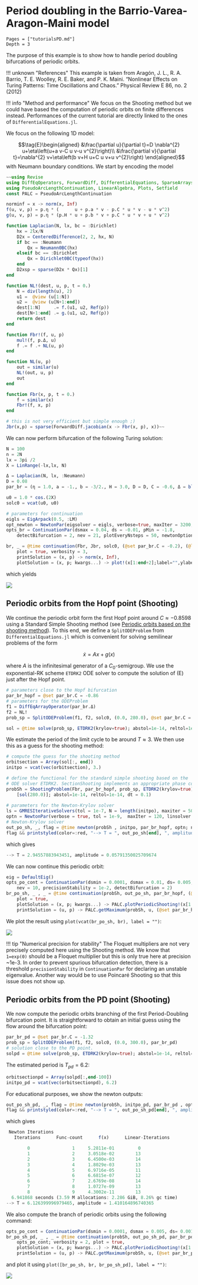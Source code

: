# Period doubling in the Barrio-Varea-Aragon-Maini model

```@contents
Pages = ["tutorialsPD.md"]
Depth = 3
```

The purpose of this example is to show how to handle period doubling bifurcations of periodic orbits.

!!! unknown "References"
    This example is taken from Aragón, J. L., R. A. Barrio, T. E. Woolley, R. E. Baker, and P. K. Maini. “Nonlinear Effects on Turing Patterns: Time Oscillations and Chaos.” Physical Review E 86, no. 2 (2012)
    
!!! info "Method and performance"
    We focus on the Shooting method but we could have based the computation of periodic orbits on finite differences instead. Performances of the current tutorial are directly linked to the ones of `DifferentialEquations.jl`.     

We focus on the following 1D model:

$$\tag{E}\begin{aligned}
&\frac{\partial u}{\partial t}=D \nabla^{2} u+\eta\left(u+a v-C u v-u v^{2}\right)\\
&\frac{\partial v}{\partial t}=\nabla^{2} v+\eta\left(b v+H u+C u v+u v^{2}\right)
\end{aligned}$$
with Neumann boundary conditions. We start by encoding the model

```julia
~~using Revise
using DiffEqOperators, ForwardDiff, DifferentialEquations, SparseArrays
using PseudoArcLengthContinuation, LinearAlgebra, Plots, Setfield
const PALC = PseudoArcLengthContinuation

norminf = x -> norm(x, Inf)
f(u, v, p) = p.η * (      u + p.a * v - p.C * u * v - u * v^2)
g(u, v, p) = p.η * (p.H * u + p.b * v + p.C * u * v + u * v^2)

function Laplacian(N, lx, bc = :Dirichlet)
	hx = 2lx/N
	D2x = CenteredDifference(2, 2, hx, N)
	if bc == :Neumann
		Qx = Neumann0BC(hx)
	elseif bc == :Dirichlet
		Qx = Dirichlet0BC(typeof(hx))
	end
	D2xsp = sparse(D2x * Qx)[1]
end

function NL!(dest, u, p, t = 0.)
	N = div(length(u), 2)
	u1 =  @view (u[1:N])
	u2 =  @view (u[N+1:end])
	dest[1:N]     .= f.(u1, u2, Ref(p))
	dest[N+1:end] .= g.(u1, u2, Ref(p))
	return dest
end

function Fbr!(f, u, p)
	mul!(f, p.Δ, u)
	f .= f .+ NL(u, p)
end

function NL(u, p)
	out = similar(u)
	NL!(out, u, p)
	out
end

function Fbr(x, p, t = 0.)
	f = similar(x)
	Fbr!(f, x, p)
end

# this is not very efficient but simple enough ;)
Jbr(x,p) = sparse(ForwardDiff.jacobian(x -> Fbr(x, p), x))~~
```	

We can now perform bifurcation of the following Turing solution:

```julia
N = 100
n = 2N
lx = 3pi /2
X = LinRange(-lx,lx, N)

Δ = Laplacian(N, lx, :Neumann)
D = 0.08
par_br = (η = 1.0, a = -1., b = -3/2., H = 3.0, D = D, C = -0.6, Δ = blockdiag(D*Δ, Δ))

u0 = 1.0 * cos.(2X)
solc0 = vcat(u0, u0)

# parameters for continuation
eigls = EigArpack(0.5, :LM)
opt_newton = NewtonPar(eigsolver = eigls, verbose=true, maxIter = 3200, tol=1e-9)
opts_br = ContinuationPar(dsmax = 0.04, ds = -0.01, pMin = -1.8,
	detectBifurcation = 2, nev = 21, plotEveryNsteps = 50, newtonOptions = opt_newton, maxSteps = 400)

br, _ = @time continuation(Fbr, Jbr, solc0, (@set par_br.C = -0.2), (@lens _.C), opts_br;
	plot = true, verbosity = 3,
	printSolution = (x, p) -> norm(x, Inf),
	plotSolution = (x, p; kwargs...) -> plot!(x[1:end÷2];label="",ylabel ="u", kwargs...))

```

which yields

![](br_pd1.png)
	
## Periodic orbits from the Hopf point (Shooting)

We continue the periodic orbit form the first Hopf point around $C\approx -0.8598$ using a Standard Simple Shooting method (see [Periodic orbits based on the shooting method](@ref)). To this end, we define a `SplitODEProblem` from `DifferentialEquations.jl` which is convenient for solving semilinear problems of the form 

$$\dot x = Ax+g(x)$$ 

where $A$ is the infinitesimal generator of a $C_0$-semigroup. We use the exponential-RK scheme `ETDRK2` ODE solver to compute the solution of (E) just after the Hopf point. 

```julia
# parameters close to the Hopf bifurcation
par_br_hopf = @set par_br.C = -0.86
# parameters for the ODEProblem
f1 = DiffEqArrayOperator(par_br.Δ)
f2 = NL!
prob_sp = SplitODEProblem(f1, f2, solc0, (0.0, 280.0), @set par_br.C = -0.86)

sol = @time solve(prob_sp, ETDRK2(krylov=true); abstol=1e-14, reltol=1e-14, dt = 0.1)
```	

We estimate the period of the limit cycle to be around $T\approx 3$. We then use this as a guess for the shooting method:

```julia
# compute the guess for the shooting method
orbitsection = Array(sol[:, end])
initpo = vcat(vec(orbitsection), 3.)

# define the functional for the standard simple shooting based on the 
# ODE solver ETDRK2. SectionShooting implements an appropriate phase condition
probSh = ShootingProblem(Fbr, par_br_hopf, prob_sp, ETDRK2(krylov=true),
	[sol(280.0)]; abstol=1e-14, reltol=1e-14, dt = 0.1)
		
# parameters for the Newton-Krylov solver
ls = GMRESIterativeSolvers(tol = 1e-7, N = length(initpo), maxiter = 50, verbose = false)
optn = NewtonPar(verbose = true, tol = 1e-9,  maxIter = 120, linsolver = ls)
# Newton-Krylov solver
out_po_sh, _, flag = @time newton(probSh , initpo, par_br_hopf, optn; normN = norminf)
flag && printstyled(color=:red, "--> T = ", out_po_sh[end], ", amplitude = ", PALC.getAmplitude(probSh, out_po_sh, par_br_hopf; ratio = 2),"\n")
```

which gives

```julia
--> T = 2.94557883943451, amplitude = 0.05791350025709674
```

We can now continue this periodic orbit:

```julia
eig = DefaultEig()
opts_po_cont = ContinuationPar(dsmin = 0.0001, dsmax = 0.01, ds= 0.005, pMin = -1.8, maxSteps = 170, newtonOptions = (@set optn.eigsolver = eig),
	nev = 10, precisionStability = 1e-2, detectBifurcation = 2)
br_po_sh, _ , _ = @time continuation(probSh, out_po_sh, par_br_hopf, (@lens _.C), opts_po_cont; verbosity = 3,
	plot = true,
	plotSolution = (x, p; kwargs...) -> PALC.plotPeriodicShooting!(x[1:end-1], 1; kwargs...),
	printSolution = (u, p) -> PALC.getMaximum(probSh, u, (@set par_br_hopf.C = p); ratio = 2), normC = norminf)
```

We plot the result using `plot(vcat(br_po_sh, br), label = "")`:

![](br_pd2.png)

!!! tip "Numerical precision for stability"
    The Floquet multipliers are not very precisely computed here using the Shooting method. We know that `1=exp(0)` should be a Floquet multiplier but this is only true here at precision ~1e-3. In order to prevent spurious bifurcation detection, there is a threshold `precisionStability` in `ContinuationPar` for declaring an unstable eigenvalue. Another way would be to use Poincaré Shooting so that this issue does not show up.

## Periodic orbits from the PD point (Shooting)

We now compute the periodic orbits branching of the first Period-Doubling bifurcation point. It is straightforward to obtain an initial guess using the flow around the bifurcation point:

```julia
par_br_pd = @set par_br.C = -1.32
prob_sp = SplitODEProblem(f1, f2, solc0, (0.0, 300.0), par_br_pd)
# solution close to the PD point.
solpd = @time solve(prob_sp, ETDRK2(krylov=true); abstol=1e-14, reltol=1e-14, dt = 0.1)
```
The estimated period is $T_{pd}=6.2$:

```julia
orbitsectionpd = Array(solpd[:,end-100])
initpo_pd = vcat(vec(orbitsectionpd), 6.2)
```

For educational purposes, we show the newton outputs:

```julia
out_po_sh_pd, _, flag = @time newton(probSh, initpo_pd, par_br_pd , optn; normN = norminf)
flag && printstyled(color=:red, "--> T = ", out_po_sh_pd[end], ", amplitude = ", PALC.getAmplitude(probSh, out_po_sh_pd, par_br_pd; ratio = 2),"\n")
```
which gives

```julia
 Newton Iterations 
   Iterations      Func-count      f(x)      Linear-Iterations

        0                1     5.2811e-01         0
        1                2     3.0518e-02        13
        2                3     6.4500e-03        14
        3                4     1.8029e-03        13
        4                5     6.9716e-05        11
        5                6     6.6815e-07        12
        6                7     2.6769e-08        14
        7                8     1.0727e-09        13
        8                9     4.3002e-11        13
  6.941868 seconds (3.59 M allocations: 2.286 GiB, 8.26% gc time)
--> T = 6.126399996979465, amplitude = 1.410164896740365
```

We also compute the branch of periodic orbits using the following command:

```julia
opts_po_cont = ContinuationPar(dsmin = 0.0001, dsmax = 0.005, ds= 0.001, pMin = -1.8, maxSteps = 100, newtonOptions = (@set optn.eigsolver = eig), nev = 5, precisionStability = 1e-3, detectBifurcation = 1)
br_po_sh_pd, _ , _ = @time continuation(probSh, out_po_sh_pd, par_br_pd, (@lens _.C),
	opts_po_cont; verbosity = 2, plot = true,
	plotSolution = (x, p; kwargs...) -> PALC.plotPeriodicShooting!(x[1:end-1], 1; kwargs...),
	printSolution = (u, p) -> PALC.getMaximum(probSh, u, (@set par_br_pd.C = p); ratio = 2), normC = norminf)
```

and plot it using `plot([br_po_sh, br, br_po_sh_pd], label = "")`:

![](br_pd3.png)